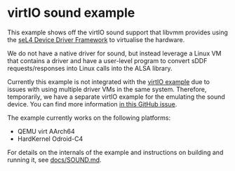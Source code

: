<!--
     Copyright 2024, UNSW
     SPDX-License-Identifier: CC-BY-SA-4.0
-->

# virtIO sound example

This example shows off the virtIO sound support that libvmm provides using the
[seL4 Device Driver Framework](https://github.com/au-ts/sddf) to virtualise
the hardware.

We do not have a native driver for sound, but instead leverage a Linux VM that
contains a driver and have a user-level program to convert sDDF requests/responses
into Linux calls into the ALSA library.

Currently this example is not integrated with the [virtIO example](../virtio)
due to issues with using multiple driver VMs in the same system. Therefore, temporarily,
we have a separate virtIO example for the emulating the sound device. You can find more
information [in this GitHub issue](https://github.com/au-ts/libvmm/issues/60).

The example currently works on the following platforms:
* QEMU virt AArch64
* HardKernel Odroid-C4

For details on the internals of the example and instructions on building and running it,
see [docs/SOUND.md](docs/SOUND.md).
